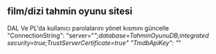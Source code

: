 film/dizi tahmin oyunu sitesi
-----------------------------
DAL Ve PL'da kullanıcı parolalarını yönet kısmını güncelle
"ConnectionString": "server="*";database=TahminOyunuDB;integrated security=true;TrustServerCertificate=true"
"TmdbApiKey": "*"
